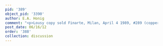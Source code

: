 ```yaml
---
pid: '389'
object_pid: '3390'
author: E.A. Honig
comment: "<p>Lousy copy sold Finarte, Milan, April 4 1989, #289 (copper, 16.5 x 23.5)</p>\n"
post_date: 06/16/12
order: '388'
collection: discussion
---
```

